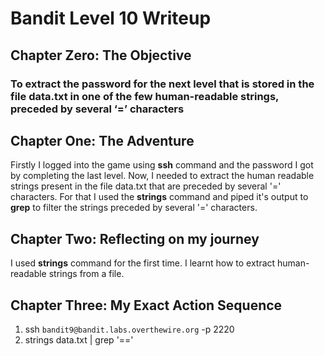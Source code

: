 # Bandit Level 10 Writeup

## Chapter Zero: The Objective

### To extract the password for the next level that is stored in the file data.txt in one of the few human-readable strings, preceded by several ‘=’ characters

## Chapter One: The Adventure

Firstly I logged into the game using **ssh** command and the password I got by completing the last level. Now, I needed to extract the human readable strings present in the file data.txt that are preceded by several '=' characters. For that I used the **strings** command and piped it's output to **grep** to filter the strings preceded by several '=' characters.

## Chapter Two: Reflecting on my journey

I used **strings** command for the first time. I learnt how to extract human-readable strings from a file.

## Chapter Three: My Exact Action Sequence

1. ssh `bandit9@bandit.labs.overthewire.org` -p 2220
2. strings data.txt | grep '=='
